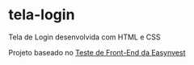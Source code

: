 # tela-login
Tela de Login desenvolvida com HTML e CSS

Projeto baseado no [Teste de Front-End da Easynvest](https://github.com/easynvest/teste-front-end)
